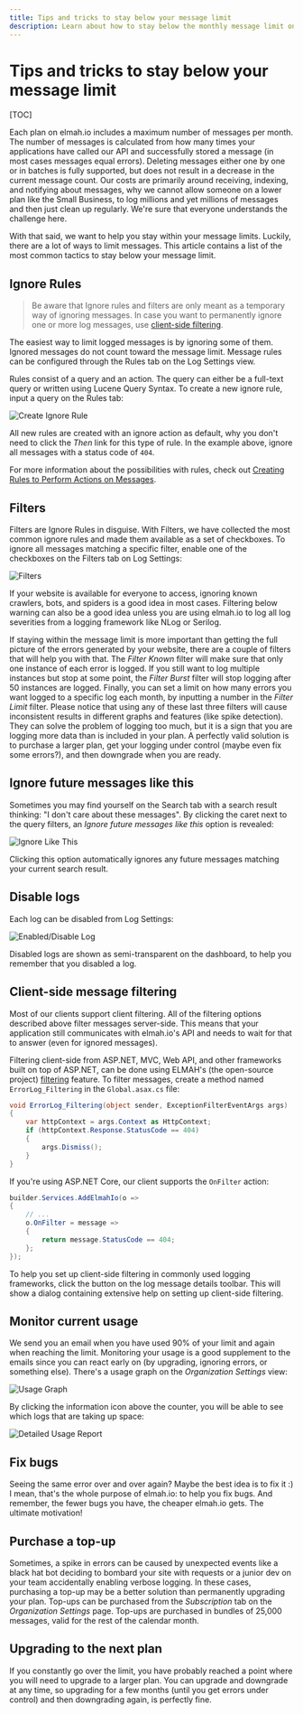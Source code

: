 ```yaml
---
title: Tips and tricks to stay below your message limit
description: Learn about how to stay below the monthly message limit on elmah.io. If you don't want to upgrade here's a list of tricks to help limit messages.
---
```


# Tips and tricks to stay below your message limit

[TOC]

Each plan on elmah.io includes a maximum number of messages per month. The number of messages is calculated from how many times your applications have called our API and successfully stored a message (in most cases messages equal errors). Deleting messages either one by one or in batches is fully supported, but does not result in a decrease in the current message count. Our costs are primarily around receiving, indexing, and notifying about messages, why we cannot allow someone on a lower plan like the Small Business, to log millions and yet millions of messages and then just clean up regularly. We're sure that everyone understands the challenge here.

With that said, we want to help you stay within your message limits. Luckily, there are a lot of ways to limit messages. This article contains a list of the most common tactics to stay below your message limit.

## Ignore Rules

> Be aware that Ignore rules and filters are only meant as a temporary way of ignoring messages. In case you want to permanently ignore one or more log messages, use [client-side filtering](#client-side-message-filtering).

The easiest way to limit logged messages is by ignoring some of them. Ignored messages do not count toward the message limit. Message rules can be configured through the Rules tab on the Log Settings view.

Rules consist of a query and an action. The query can either be a full-text query or written using Lucene Query Syntax. To create a new ignore rule, input a query on the Rules tab:

![Create Ignore Rule](images/create_ignore_rule.png)

All new rules are created with an ignore action as default, why you don't need to click the *Then* link for this type of rule. In the example above, ignore all messages with a status code of `404`.

For more information about the possibilities with rules, check out [Creating Rules to Perform Actions on Messages](creating-rules-to-perform-actions-on-messages.md).

## Filters

Filters are Ignore Rules in disguise. With Filters, we have collected the most common ignore rules and made them available as a set of checkboxes. To ignore all messages matching a specific filter, enable one of the checkboxes on the Filters tab on Log Settings:

![Filters](images/filters.png)

If your website is available for everyone to access, ignoring known crawlers, bots, and spiders is a good idea in most cases. Filtering below warning can also be a good idea unless you are using elmah.io to log all log severities from a logging framework like NLog or Serilog.

If staying within the message limit is more important than getting the full picture of the errors generated by your website, there are a couple of filters that will help you with that. The *Filter Known* filter will make sure that only one instance of each error is logged. If you still want to log multiple instances but stop at some point, the *Filter Burst* filter will stop logging after 50 instances are logged. Finally, you can set a limit on how many errors you want logged to a specific log each month, by inputting a number in the *Filter Limit* filter. Please notice that using any of these last three filters will cause inconsistent results in different graphs and features (like spike detection). They can solve the problem of logging too much, but it is a sign that you are logging more data than is included in your plan. A perfectly valid solution is to purchase a larger plan, get your logging under control (maybe even fix some errors?), and then downgrade when you are ready.

## Ignore future messages like this

Sometimes you may find yourself on the Search tab with a search result thinking: "I don't care about these messages". By clicking the caret next to the query filters, an *Ignore future messages like this* option is revealed:

![Ignore Like This](images/ignore-like-this-v2.png)

Clicking this option automatically ignores any future messages matching your current search result.

## Disable logs

Each log can be disabled from Log Settings:

![Enabled/Disable Log](images/enabled_disable_log.png)

Disabled logs are shown as semi-transparent on the dashboard, to help you remember that you disabled a log.

## Client-side message filtering

Most of our clients support client filtering. All of the filtering options described above filter messages server-side. This means that your application still communicates with elmah.io's API and needs to wait for that to answer (even for ignored messages).

Filtering client-side from ASP.NET, MVC, Web API, and other frameworks built on top of ASP.NET, can be done using ELMAH's (the open-source project) [filtering](https://code.google.com/p/elmah/wiki/ErrorFiltering) feature. To filter messages, create a method named `ErrorLog_Filtering` in the `Global.asax.cs` file:

```csharp
void ErrorLog_Filtering(object sender, ExceptionFilterEventArgs args)
{
    var httpContext = args.Context as HttpContext;
    if (httpContext.Response.StatusCode == 404)
    {
        args.Dismiss();
    }
}
```

If you're using ASP.NET Core, our client supports the `OnFilter` action:

```csharp
builder.Services.AddElmahIo(o =>
{
    // ...
    o.OnFilter = message =>
    {
        return message.StatusCode == 404;
    };
});
```

To help you set up client-side filtering in commonly used logging frameworks, click the <kbd><span class="fa fa-filter"></span></kbd> button on the log message details toolbar. This will show a dialog containing extensive help on setting up client-side filtering.

## Monitor current usage

We send you an email when you have used 90% of your limit and again when reaching the limit. Monitoring your usage is a good supplement to the emails since you can react early on (by upgrading, ignoring errors, or something else). There's a usage graph on the *Organization Settings* view:

![Usage Graph](images/usage-graph-v2.png)

By clicking the information icon above the counter, you will be able to see which logs that are taking up space:

![Detailed Usage Report](images/detailed-usage-report-v2.png)

## Fix bugs

Seeing the same error over and over again? Maybe the best idea is to fix it :) I mean, that's the whole purpose of elmah.io: to help you fix bugs. And remember, the fewer bugs you have, the cheaper elmah.io gets. The ultimate motivation!

## Purchase a top-up

Sometimes, a spike in errors can be caused by unexpected events like a black hat bot deciding to bombard your site with requests or a junior dev on your team accidentally enabling verbose logging. In these cases, purchasing a top-up may be a better solution than permanently upgrading your plan. Top-ups can be purchased from the *Subscription* tab on the *Organization Settings* page. Top-ups are purchased in bundles of 25,000 messages, valid for the rest of the calendar month.

## Upgrading to the next plan

If you constantly go over the limit, you have probably reached a point where you will need to upgrade to a larger plan. You can upgrade and downgrade at any time, so upgrading for a few months (until you get errors under control) and then downgrading again, is perfectly fine.